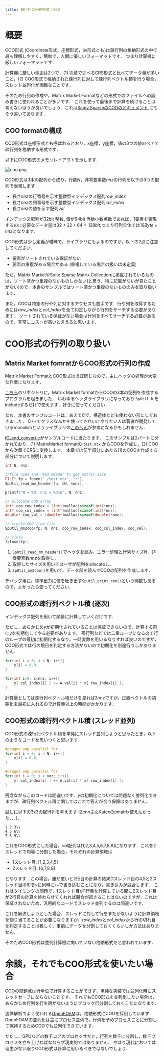 ```yaml
---
title: 疎行列の格納形式：COO
---
```

# 概要
COO形式 (Coordinate形式，座標形式，ijv形式とも)は疎行列の格納形式の中で最も理解しやすく，簡単で，人間に優しいフォーマットです．
つまり計算機に厳しいフォーマットです．

計算機に厳しい理由は2つで，(1) 次章で述べるCRS形式と比べてデータ量が多いこと，(2) COO形式で格納された疎行列に対して疎行列ベクトル積を行う場合，スレッド並列化が困難なことです．

そのため行列の作成や，Matrix Market Formatなどの形式でのファイルへの読み書きに使われることが多いです．
これを使って最後まで計算を続けることは考えないほうが良いでしょう．これは[Scipy SparseのCOOのドキュメント ](https://docs.scipy.org/doc/scipy/reference/generated/scipy.sparse.coo_matrix.html#scipy.sparse.coo_matrix)にもそう書いてあります．

## COO formatの構成
COO形式は座標形式とも呼ばれるとおり，x座標，y座標，値の3つの値のペアで疎行列を格納する形式です．

以下にCOO形式のメモリレイアウトを示します．

![coo.png](https://raw.githubusercontent.com/t-hishinuma/zenn-content/main/books/sparse-matrix-and-vector-product/COO.png)

COO形式は3本の配列から成り，行数$N$，非零要素数$nnz$の行列を以下の3つの配列で表現します．
- 長さ$nnz$の行番号を示す整数型インデックス配列$row\_index$
- 長さ$nnz$の列番号を示す整数型インデックス配列$col\_index$
- 長さ$nnz$の値を示す配列$val$

インデックス配列が32bit 整数, 値が64bit 浮動小数点数であれば，1要素を表現するのに必要なデータ量は$32 + 32 + 64 = 128 bit$,つまり行列全体では$16 Byte \times nnz$となります．

COO形式は少し定義が曖昧で，ライブラリにもよるのですが，以下の2点に注意してください．
- 要素がソートされている保証がない
- 要素の重複がある場合がある (重複している場合の扱いは未定義)

ただ，Matrix MarketやSuite Sparse Matrix Collectionに掲載されているものは，ソート済かつ重複のないものしかない(と思う．特に記載がないが見たことがない)ので，本書のサンプルではソート済かつ重複のないもののみを取り扱います．

また，COOは特定の行や列に対するアクセスも苦手です．行や列を取得するためには$row\_index$と$col\_index$を全て判定しながら行列をサーチする必要があります．
ソートされている保証がない場合は行列をすべてサーチする必要があるので，非常にコストが高いと言えると思います．

# COO形式の行列の取り扱い
## Matrix Market fomratからCOO形式の行列の作成
Matrix Market FormatとCOO形式はほぼ同じなので，主にヘッダの処理が大変な作業になります．

[こちら](https://github.com/t-hishinuma/SpUtil)のリポジトリに，Matrix Market formatからCOOの3本の配列を作成するプログラムを起きました．
いわゆるヘッダライブラリになっており `SpUtil.h` をincludeするだけで使えます．好きに使ってください．

なお，本書のサンプルコードは，あえてCで，構造体なども使わない形にしておきました．
C++でクラスなんかを使ってきれいにやりたい人は著者が開発しているmonolishというライブラリの[このへん](https://github.com/ricosjp/monolish/blob/master/src/utils/IO/IO_coo.cpp)が参考になるかもしれません．

[IO_and_convert.c](https://github.com/t-hishinuma/SpUtil/blob/main/test/IO_and_convert.c)がサンプルコードに当たります．
このサンプルは2パートに分かれており，(1) MatrixMarket formatの `test.mtx` からCOOを作成し，(2) COOから次章でCRSに変換します．
本章では前半部分にあたる(1)のCOOを作成する部分について説明します．

```cpp
int N, nnz;

//file open and read header to get matrix size
FILE* fp = fopen("./test.mtx", "r");
SpUtil_read_mm_header(fp, &N, &nnz);

printf("N = %d, nnz = %d\n", N, nnz);

// allocate COO array
int* coo_row_index = (int*)malloc(sizeof(int)*nnz);
int* coo_col_index = (int*)malloc(sizeof(int)*nnz);
double* coo_val = (double*)malloc(sizeof(double)*nnz);

// create COO from file
SpUtil_mm2coo(fp, N, nnz, coo_row_index, coo_col_index, coo_val);

// close
fclose(fp);
```

1. `SpUtil_read_mm_header()`でヘッダを読み，エラー処理と行列サイズ$N$，非零要素数$nnz$を取得し，
1. 取得したサイズを用いてユーザが配列をallocateし．
1. `SpUtil_mm2coo()`を用いて，データ部を読んでCOOの配列を作成します．

デバッグ用に，標準出力に値を吐き出す`SpUtil_print_coo()`という関数もあるので，よかったら使ってください．

## COO形式の疎行列ベクトル積 (逐次)
インデックス配列を用いて順番に計算していくだけです．

ただし，あらかじめ$y$が初期化されていることは保証できないので，計算する前に$y$を初期化してやる必要があります．
密行列などでは二重ループになるので行のループの最初に初期化するなり，一時変数を用いるなりすれば良いのですが，COO形式では行の境目を判定する方法がないので初期化を別途行うしかありません．

```cpp
for(int i = 0; i < N; i++){
    y[i] = 0.0;
}

for(int i=0; i<nnz; i++){
    y[ col_index[i] ] += A.val[i] * x[ row_index[i] ];
}
```

計算量としては疎行列ベクトル積だけを見れば$2nnz$ですが，正直ベクトルの初期化を最初に入れるので計算量以上の時間がかかります．

## COO形式の疎行列ベクトル積 (スレッド並列)
COO形式の疎行列ベクトル積を単純にスレッド並列しようと思ったとき，以下のようなコードを思いつくと思います．

```cpp
#pragma omp parallel for
for(int i = 0; i < N; i++){
    y[i] = 0.0;
}

#pragma omp parallel for
for(int i = 0; i < nnz; i++){
    y[ col_index[i] ] += A.val[i] * x[ row_index[i] ];
}
```

残念ながらこのコードは間違いです．$y$の初期化については問題なく並列化できますが．疎行列ベクトル積に関してはこれで答えが合う保障はありません．

試しに以下の3x3の密行列を考えます (ZennさんKatexのpmatrix使えんかった．．．)．

```
1 2 3\\
4 5 6\\
7 8 9\\
```

これをCOO形式にした場合，$val$配列は[1,2,3,4,5,6,7,8,9]になります．これを2スレッドで均等に分割した場合，それぞれの計算領域は
- 1スレッド目: [1,2,3,4,5]
- 2スレッド目: [6,7,8,9]

となります．この場合，運が悪いと2行目の計算の結果(1スレッド目の4,5と2スレッド目の6)を$y$に同時に`+=`で書き込むことになり，書き込みが競合します．
これはタイミングの問題で，1スレッド目が1行目を計算している間に2スレッド目が2行目の計算を終わらせてくれれば競合が起きることはないのですが，これは保証されないため，汎用的なコードでスレッド並列するのは間違いです．

これを解決しようとした場合，スレッドに対して行をまたがないように計算領域を割り当てることが必要になりますが，$row\_index$と$col\_index$から行の切れ目を判定することは難しく，事前にデータを分割しておくくらいしか方法はありません．

そのためCOO形式は並列計算機に向いていない格納形式だと言われています．

# 余談，それでもCOO形式を使いたい場合
COOの問題点は行単位で計算することができず，単純な実装では並列化時にスレッドセーフにならないことです．
それでもCOO形式を並列化したい場合は，あらかじめ行列を行を跨がないようにブロック行分割しておくことになります．

流体解析でよく使われる[OpenFOAM](https://www.openfoam.com/)は，格納形式にCOOを採用しています．OpenFOAMの並列化は主にプロセス並列で，行列を予めプロセスごとに分割して保持するためCOOでも並列化できています．

ただし，GPUなどの数千コアのプロセッサだと，行列を数千に分割し，数千プロセスを立ち上げねばなならず現実的ではありません．
やはり現代においては理由がない限りCOO形式は計算に用いるべきではないでしょう．
